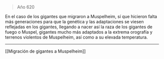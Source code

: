 > Año 620

En el caso de los gigantes que migraron a Muspelheim, sí que hicieron falta más generaciones para que la genética y las adaptaciones se viesen reflejadas en los gigantes, llegando a nacer así la raza de los gigantes de fuego o Muspel, gigantes mucho más adaptados a la extrema orografía y terrenos violentos de Muspelheim, así como a su elevada temperatura.

---

[[Migración de gigantes a Muspelheim]]